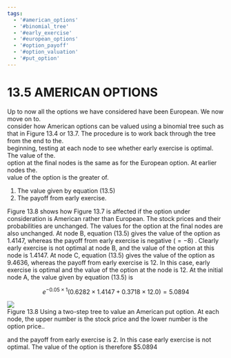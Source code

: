 ```yaml
---
tags:
  - '#american_options'
  - '#binomial_tree'
  - '#early_exercise'
  - '#european_options'
  - '#option_payoff'
  - '#option_valuation'
  - '#put_option'
---
```

# 13.5 AMERICAN OPTIONS  

Up to now all the options we have considered have been European. We now move on to.   
consider how American options can be valued using a binomial tree such as that in Figure 13.4 or 13.7. The procedure is to work back through the tree from the end to the.   
beginning, testing at each node to see whether early exercise is optimal. The value of the.   
option at the final nodes is the same as for the European option. At earlier nodes the.   
value of the option is the greater of.  

1. The value given by equation (13.5)   
2. The payoff from early exercise.  

Figure 13.8 shows how Figure 13.7 is affected if the option under consideration is American rather than European. The stock prices and their probabilities are unchanged. The values for the option at the final nodes are also unchanged. At node B, equation (13.5) gives the value of the option as 1.4147, whereas the payoff from early exercise is negative $(=-8)$ . Clearly early exercise is not optimal at node B, and the value of the option at this node is 1.4147. At node C, equation (13.5) gives the value of the option as 9.4636, whereas the payoff from early exercise is 12. In this case, early exercise is optimal and the value of the option at the node is 12. At the initial node A, the value given by equation (13.5) is  

$$
e^{-0.05\times1}(0.6282\times1.4147+0.3718\times12.0)=5.0894
$$  

![](images/4d988cc3988ef44ba9ca9688f1ddd83616cb4c6f0e8ab551faff6337f7f7125f.jpg)  
Figure 13.8 Using a two-step tree to value an American put option. At each node, the upper number is the stock price and the lower number is the option price..  

and the payoff from early exercise is 2. In this case early exercise is not optimal. The value of the option is therefore $\$5.0894$  
